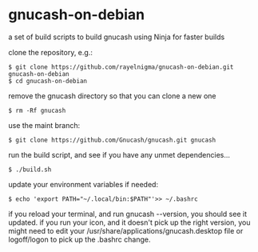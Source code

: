 # gnucash-on-debian
a set of build scripts to build gnucash using Ninja for faster builds

clone the repository, e.g.:
```
$ git clone https://github.com/rayelnigma/gnucash-on-debian.git gnucash-on-debian
$ cd gnucash-on-debian
```
remove the gnucash directory so that you can clone a new one
```
$ rm -Rf gnucash
```
use the maint branch:
```
$ git clone https://github.com/Gnucash/gnucash.git gnucash
```
run the build script, and see if you have any unmet dependencies...
```
$ ./build.sh
```
update your environment variables if needed:
```
$ echo 'export PATH="~/.local/bin:$PATH"'>> ~/.bashrc
```
if you reload your terminal, and run gnucash --version, you should see it updated.
if you run your icon, and it doesn't pick up the right version, you might need to edit your /usr/share/applications/gnucash.desktop file or logoff/logon to pick up the .bashrc change.
